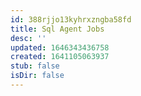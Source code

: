 ```yaml
---
id: 388rjjo13kyhrxzngba58fd
title: Sql Agent Jobs
desc: ''
updated: 1646343436758
created: 1641105063937
stub: false
isDir: false
---
```



